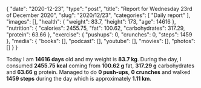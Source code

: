 {
    "date": "2020-12-23",
    "type": "post",
    "title": "Report for Wednesday 23rd of December 2020",
    "slug": "2020\/12\/23",
    "categories": [
        "Daily report"
    ],
    "images": [],
    "health": {
        "weight": 83.7,
        "height": 173,
        "age": 14616
    },
    "nutrition": {
        "calories": 2455.75,
        "fat": 100.62,
        "carbohydrates": 317.29,
        "protein": 63.66
    },
    "exercise": {
        "pushups": 0,
        "crunches": 0,
        "steps": 1459
    },
    "media": {
        "books": [],
        "podcast": [],
        "youtube": [],
        "movies": [],
        "photos": []
    }
}

Today I am <strong>14616 days</strong> old and my weight is <strong>83.7 kg</strong>. During the day, I consumed <strong>2455.75 kcal</strong> coming from <strong>100.62 g</strong> fat, <strong>317.29 g</strong> carbohydrates and <strong>63.66 g</strong> protein. Managed to do <strong>0 push-ups</strong>, <strong>0 crunches</strong> and walked <strong>1459 steps</strong> during the day which is approximately <strong>1.11 km</strong>.